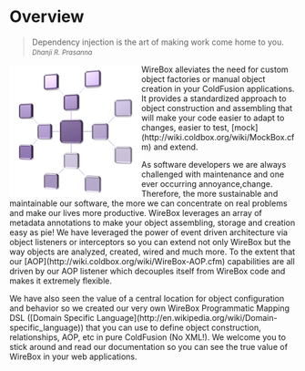 # Overview

> Dependency injection is the art of making work come home to you.<br>
> <small> <i>Dhanji R. Prasanna</i></small>


<img src="../images/overview_WireBoxIcon.png" width="46%" style="float:left">

<p>WireBox alleviates the need for custom object factories or manual object creation in your ColdFusion applications. It provides a standardized approach to object construction and assembling that will make your code easier to adapt to changes, easier to test, [mock](http://wiki.coldbox.org/wiki/MockBox.cfm) and extend.</p>

<p>As software developers we are always challenged with maintenance and one ever occurring annoyance,change. Therefore, the more sustainable and maintainable our software, the more we can concentrate on real problems and make our lives more productive. WireBox leverages an array of metadata annotations to make your object assembling, storage and creation easy as pie! We have leveraged the power of event driven architecture via object listeners or interceptors so you can extend not only WireBox but the way objects are analyzed, created, wired and much more. To the extent that our [AOP](http://wiki.coldbox.org/wiki/WireBox-AOP.cfm) capabilities are all driven by our AOP listener which decouples itself from WireBox code and makes it extremely flexible.</p>

<p>We have also seen the value of a central location for object configuration and behavior so we created our very own WireBox Programmatic Mapping DSL ([Domain Specific Language](http://en.wikipedia.org/wiki/Domain-specific_language)) that you can use to define object construction, relationships, AOP, etc in pure ColdFusion (No XML!). We welcome you to stick around and read our documentation so you can see the true value of WireBox in your web applications.</p>
